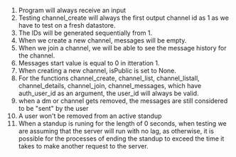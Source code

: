 1. Program will always receive an input
2. Testing channel_create will always the first output channel id as 1 as we have to test on a fresh datastore.
3. The IDs will be generated sequentially from 1.
4. When we create a new channel, messages will be empty.
5. When we join a channel, we will be able to see the message history for the channel.
6. Messages start value is equal to 0 in itteration 1.
7. When creating a new channel, isPublic is set to None.
8. For the functions channel_create, channel_list, channel_listall, channel_details, channel_join, channel_messages,  which have auth_user_id as an argument, the user_id will always be valid.
9. when a dm or channel gets removed, the messages are still considered to be "sent" by the user
10. A user won't be removed from an active standup
11. When a standup is runing for the length of 0 seconds, when testing we are assuming that the server will run with no lag, as otherwise, it is possible for the processes of ending the standup to exceed the time it takes to make another request to the server.
